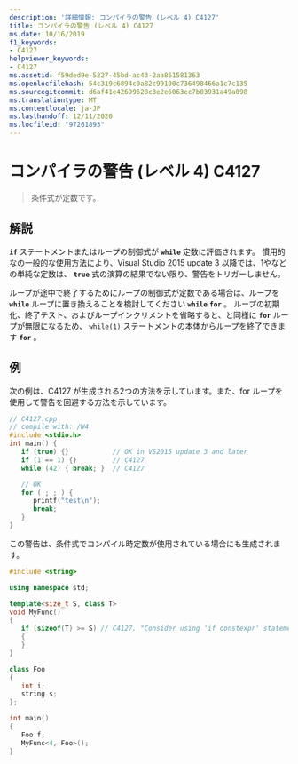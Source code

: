 ```yaml
---
description: '詳細情報: コンパイラの警告 (レベル 4) C4127'
title: コンパイラの警告 (レベル 4) C4127
ms.date: 10/16/2019
f1_keywords:
- C4127
helpviewer_keywords:
- C4127
ms.assetid: f59ded9e-5227-45bd-ac43-2aa861581363
ms.openlocfilehash: 54c319c6894c0a82c99100c736498466a1c7c135
ms.sourcegitcommit: d6af41e42699628c3e2e6063ec7b03931a49a098
ms.translationtype: MT
ms.contentlocale: ja-JP
ms.lasthandoff: 12/11/2020
ms.locfileid: "97261893"
---
```

# <a name="compiler-warning-level-4-c4127"></a>コンパイラの警告 (レベル 4) C4127

> 条件式が定数です。

## <a name="remarks"></a>解説

**`if`** ステートメントまたはループの制御式が **`while`** 定数に評価されます。 慣用的なの一般的な使用方法により、Visual Studio 2015 update 3 以降では、1やなどの単純な定数は、 **`true`** 式の演算の結果でない限り、警告をトリガーしません。

ループが途中で終了するためにループの制御式が定数である場合は、ループを **`while`** ループに置き換えることを検討してください **`while`** **`for`** 。 ループの初期化、終了テスト、およびループインクリメントを省略すると、と同様に **`for`** ループが無限になるため、 `while(1)` ステートメントの本体からループを終了できます **`for`** 。

## <a name="example"></a>例

次の例は、C4127 が生成される2つの方法を示しています。また、for ループを使用して警告を回避する方法を示しています。

```cpp
// C4127.cpp
// compile with: /W4
#include <stdio.h>
int main() {
   if (true) {}           // OK in VS2015 update 3 and later
   if (1 == 1) {}         // C4127
   while (42) { break; }  // C4127

   // OK
   for ( ; ; ) {
      printf("test\n");
      break;
   }
}
```

この警告は、条件式でコンパイル時定数が使用されている場合にも生成されます。

```cpp
#include <string>

using namespace std;

template<size_t S, class T>
void MyFunc()
{
   if (sizeof(T) >= S) // C4127. "Consider using 'if constexpr' statement instead"
   {
   }
}

class Foo
{
   int i;
   string s;
};

int main()
{
   Foo f;
   MyFunc<4, Foo>();
}
```
